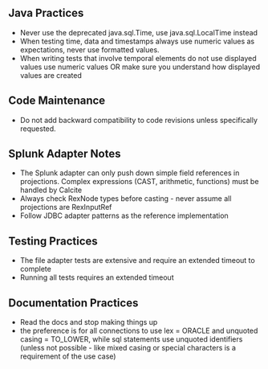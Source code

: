 ## Java Practices

- Never use the deprecated java.sql.Time, use java.sql.LocalTime instead
- When testing time, data and timestamps always use numeric values as expectations, never use formatted values.
- When writing tests that involve temporal elements do not use displayed values use numeric values OR make sure you understand how displayed values are created

## Code Maintenance

- Do not add backward compatibility to code revisions unless specifically requested.

## Splunk Adapter Notes

- The Splunk adapter can only push down simple field references in projections. Complex expressions (CAST, arithmetic, functions) must be handled by Calcite
- Always check RexNode types before casting - never assume all projections are RexInputRef
- Follow JDBC adapter patterns as the reference implementation

## Testing Practices

- The file adapter tests are extensive and require an extended timeout to complete
- Running all tests requires an extended timeout

## Documentation Practices

- Read the docs and stop making things up
- the preference is for all connections to use lex = ORACLE and unquoted casing = TO_LOWER, while sql statements use unquoted identifiers (unless not possible - like mixed casing or special characters is a requirement of the use case)
